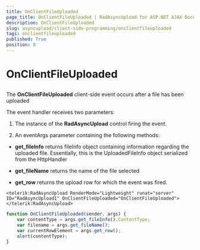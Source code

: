 ```yaml
---
title: OnClientFileUploaded
page_title: OnClientFileUploaded | RadAsyncUpload for ASP.NET AJAX Documentation
description: OnClientFileUploaded
slug: asyncupload/client-side-programming/onclientfileuploaded
tags: onclientfileuploaded
published: True
position: 8
---
```


# OnClientFileUploaded

## 

The **OnClientFileUploaded** client-side event occurs after a file has been uploaded

The event handler receives two parameters:

1. The instance of the **RadAsyncUpload** control firing the event.

1. An eventArgs parameter containing the following methods:

* **get_fileInfo** returns fileInfo object containing information regarding the uploaded file. Essentially, this is the UploadedFileInfo object serialized from the HttpHandler

* **get_fileName** returns the name of the file selected

* **get_row** returns the upload row for which the event was fired.

````ASPNET
<telerik:RadAsyncUpload RenderMode="Lightweight" runat="server" ID="RadAsyncUpload1" OnClientFileUploaded="OnClientFileUploaded"></telerik:RadAsyncUpload>
````

````JavaScript
function OnClientFileUploaded(sender, args) {
	var contentType = args.get_fileInfo().ContentType;
	var filename = args.get_fileName();
	var currentRowElement = args.get_row();
	alert(contentType);
}
````



